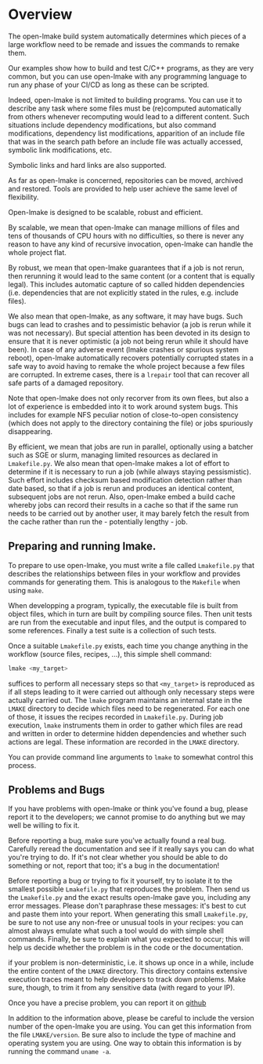 <!-- This file is part of the open-lmake distribution (git@github.com:cesar-douady/open-lmake.git)-->
<!-- Copyright (c) 2023-2025 Doliam-->
<!-- This program is free software: you can redistribute/modify under the terms of the GPL-v3 (https://www.gnu.org/licenses/gpl-3.0.html).-->
<!-- This program is distributed WITHOUT ANY WARRANTY, without even the implied warranty of MERCHANTABILITY or FITNESS FOR A PARTICULAR PURPOSE.-->

# Overview

The open-lmake build system automatically determines which pieces of a large workflow need to be remade and issues the commands to remake them.

Our examples show how to build and test C/C++ programs, as they are very common, but you can use
open-lmake with any programming language to run any phase of your CI/CD as long as these can be scripted.

Indeed, open-lmake is not limited to building programs.
You can use it to describe any task where some files must be (re)computed automatically
from others whenever recomputing would lead to a different content.
Such situations include dependency modifications, but also command modifications, dependency list modifications,
apparition of an include file that was in the search path before an include file was actually accessed, symbolic link modifications, etc.

Symbolic links and hard links are also supported.

As far as open-lmake is concerned, repositories can be moved, archived and restored.
Tools are provided to help user achieve the same level of flexibility.

Open-lmake is designed to be scalable, robust and efficient.

By scalable, we mean that open-lmake can manage millions of files and tens of thousands of CPU hours with no difficulties,
so there is never any reason to have any kind of recursive invocation, open-lmake can handle the whole project flat.

By robust, we mean that open-lmake guarantees that if a job is not rerun, then rerunning it would lead to the same content (or a content that is equally legal).
This includes automatic capture of so called hidden dependencies (i.e. dependencies that are not explicitly stated in the rules, e.g. include files).

We also mean that open-lmake, as any software, it may have bugs.
Such bugs can lead to crashes and to pessimistic behavior (a job is rerun while it was not necessary).
But special attention has been devoted in its design to ensure that it is never optimistic (a job not being rerun while it should have been).
In case of any adverse event (lmake crashes or spurious system reboot),
open-lmake automatically recovers potentially corrupted states in a safe way to avoid having to remake the whole project because a few files are corrupted.
In extreme cases, there is a `lrepair` tool that can recover all safe parts of a damaged repository.

Note that open-lmake does not only recorver from its own flees, but also a lot of experience is embedded into it to work around system bugs.
This includes for example NFS peculiar notion of close-to-open consistency (which does not apply to the directory containing the file) or jobs spuriously disappearing.

By efficient, we mean that jobs are run in parallel, optionally using a batcher such as SGE or slurm, managing limited resources as declared in `Lmakefile.py`.
We also mean that open-lmake makes a lot of effort to determine if it is necessary to run a job (while always staying pessismistic).
Such effort includes checksum based modification detection rather than date based, so that if a job is rerun and produces an identical content, subsequent jobs are not rerun.
Also, open-lmake embed a build cache whereby jobs can record their results in a cache so that if the same run needs to be carried out by another user,
it may barely fetch the result from the cache rather than run the - potentially lengthy - job.

## Preparing and running lmake.

To prepare to use open-lmake, you must write a file called `Lmakefile.py` that describes the relationships between files in your workflow and provides commands for generating them.
This is analogous to the `Makefile` when using `make`.

When developping a program, typically, the executable file is built from object files, which in turn are built by compiling source files.
Then unit tests are run from the executable and input files, and the output is compared to some references.
Finally a test suite is a collection of such tests.

Once a suitable `Lmakefile.py` exists, each time you change anything in the workflow (source files, recipes, ...), this simple shell command:

```bash
lmake <my_target>
```

suffices to perform all necessary steps so that `<my_target>` is reproduced as if all steps leading to it were carried out although only necessary steps were actually carried out.
The `lmake` program maintains an internal state in the `LMAKE` directory to decide which files need to be regenerated.
For each one of those, it issues the recipes recorded in `Lmakefile.py`.
During job execution, `lmake` instruments them in order to gather which files are read and written in order to determine hidden dependencies and whether such actions are legal.
These information are recorded in the `LMAKE` directory.

You can provide command line arguments to `lmake` to somewhat control this process.

## Problems and Bugs

If you have problems with open-lmake or think you've found a bug,
please report it to the developers; we cannot promise to do anything but
we may well be willing to fix it.

Before reporting a bug, make sure you've actually found a real bug.
Carefully reread the documentation and see if it really says you can do
what you're trying to do.
If it's not clear whether you should be able to do something or not, report that too; it's a bug in the documentation!

Before reporting a bug or trying to fix it yourself, try to isolate it
to the smallest possible `Lmakefile.py` that reproduces the problem.
Then send us the `Lmakefile.py` and the exact results open-lmake gave you, including any error messages.
Please don't paraphrase these messages: it's best to cut and paste them into your report.
When generating this small `Lmakefile.py`, be sure to not use any non-free
or unusual tools in your recipes: you can almost always emulate what
such a tool would do with simple shell commands.
Finally, be sure to explain what you expected to occur; this will help us decide whether the problem is in the code or the documentation.

if your problem is non-deterministic, i.e. it shows up once in a while, include the entire content of the `LMAKE` directory.
This directory contains extensive execution traces meant to help developers to track down problems.
Make sure, though, to trim it from any sensitive data (with regard to your IP).

Once you have a precise problem, you can report it on [github](https://github.com/cesar-douady/open-lmake)

In addition to the information above, please be careful to include the version number of the open-lmake you are using.
You can get this information from the file `LMAKE/version`.
Be sure also to include the type of machine and operating system you are using.
One way to obtain this information is by running the command `uname -a`.
